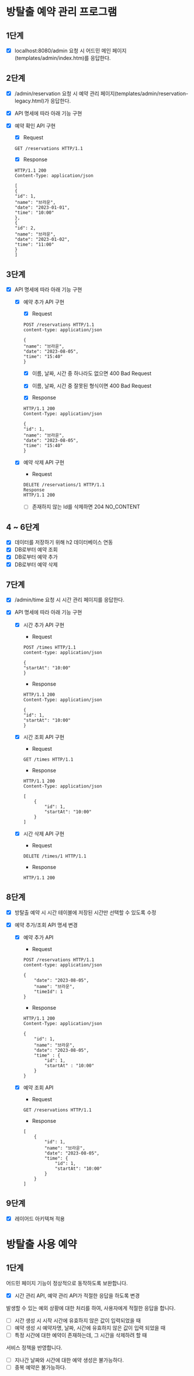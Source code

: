 # 방탈출 예약 관리 프로그램

## 1단계

- [x] localhost:8080/admin 요청 시 어드민 메인 페이지(templates/admin/index.htm)를 응답한다.

## 2단계

- [x] /admin/reservation 요청 시 예약 관리 페이지(templates/admin/reservation-legacy.html)가 응답한다.
- [x]  API 명세에 따라 아래 기능 구현
- [x] 예약 확인 API 구현
    - [x] Request
    ```
    GET /reservations HTTP/1.1
    ```

    - [x] Response
    ```
    HTTP/1.1 200
    Content-Type: application/json
  
    [
    {
    "id": 1,
    "name": "브라운",
    "date": "2023-01-01",
    "time": "10:00"
    },
    {
    "id": 2,
    "name": "브라운",
    "date": "2023-01-02",
    "time": "11:00"
    }
    ]
    ```

## 3단계

- [x] API 명세에 따라 아래 기능 구현
    - [x] 예약 추가 API 구현
        - [x] Request
        ```
        POST /reservations HTTP/1.1
        content-type: application/json
      
        {
        "name": "브라운",
        "date": "2023-08-05",
        "time": "15:40"
        }
        ```
        - [x] 이름, 날짜, 시간 중 하나라도 없으면 400 Bad Request
        - [x] 이름, 날짜, 시간 중 잘못된 형식이면 400 Bad Request

        - [x] Response
        ```
        HTTP/1.1 200
        Content-Type: application/json
      
        {
        "id": 1,
        "name": "브라운",
        "date": "2023-08-05",
        "time": "15:40"
        }
        ```

    - [x] 예약 삭제 API 구현
        - Request
        ```
        DELETE /reservations/1 HTTP/1.1
        Response
        HTTP/1.1 200
        ```
        - [ ] 존재하지 않는 Id를 삭제하면 204 NO_CONTENT

## 4 ~ 6단계

- [x] 데이터를 저장하기 위해 h2 데이터베이스 연동
- [x] DB로부터 예약 조회
- [x] DB로부터 예약 추가
- [x] DB로부터 예약 삭제

## 7단계

- [x] /admin/time 요청 시 시간 관리 페이지를 응답한다.

- [x] API 명세에 따라 아래 기능 구현
    - [x] 시간 추가 API 구현
        - Request
        ```
        POST /times HTTP/1.1
        content-type: application/json
        
        {
        "startAt": "10:00"
        }
        ```
      
        - Response
        ```
        HTTP/1.1 200
        Content-Type: application/json
        
        {
        "id": 1,
        "startAt": "10:00"
        }
        ```
    - [x] 시간 조회 API 구현
      - Request
      ```
      GET /times HTTP/1.1
      ```
      
      - Response
      ```
      HTTP/1.1 200 
      Content-Type: application/json
      
      [
          {
              "id": 1,
              "startAt": "10:00"
          }
      ]
      ```

    - [x] 시간 삭제 API 구현
      - Request
      ```
      DELETE /times/1 HTTP/1.1
      ```

      - Response
      ```
      HTTP/1.1 200
      ```

## 8단계

- [x] 방탈출 예약 시 시간 테이블에 저장된 시간만 선택할 수 있도록 수정

- [x] 예약 추가/조회 API 명세 변경
  - [x] 예약 추가 API
    - Request
    ```
    POST /reservations HTTP/1.1
    content-type: application/json
    
    {
        "date": "2023-08-05",
        "name": "브라운",
        "timeId": 1
    }
    ```

    - Response
    ```
    HTTP/1.1 200
    Content-Type: application/json
    
    {
        "id": 1,
        "name": "브라운",
        "date": "2023-08-05",
        "time" : {
            "id": 1,
            "startAt" : "10:00"
        }
    }
    ```

  - [x] 예약 조회 API
    - Request
    ```
    GET /reservations HTTP/1.1
    ```
    
    - Response
    ```
    [
        {
            "id": 1,
            "name": "브라운",
            "date": "2023-08-05",
            "time": {
                "id": 1,
                "startAt": "10:00"
            }
        }
    ]
    ```

## 9단계

- [x] 레이어드 아키텍쳐 적용

# 방탈출 사용 예약

## 1단계

어드민 페이지 기능이 정상적으로 동작하도록 보완합니다.
- [x] 시간 관리 API, 예약 관리 API가 적절한 응답을 하도록 변경

발생할 수 있는 예외 상황에 대한 처리를 하여, 사용자에게 적절한 응답을 합니다.
- [ ] 시간 생성 시 시작 시간에 유효하지 않은 값이 입력되었을 때
- [ ] 예약 생성 시 예약자명, 날짜, 시간에 유효하지 않은 값이 입력 되었을 때
- [ ] 특정 시간에 대한 예약이 존재하는데, 그 시간을 삭제하려 할 때

서비스 정책을 반영합니다.
- [ ] 지나간 날짜와 시간에 대한 예약 생성은 불가능하다.
- [ ] 중복 예약은 불가능하다.
